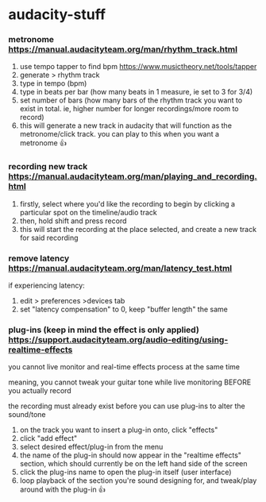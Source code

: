 # audacity-stuff

### metronome https://manual.audacityteam.org/man/rhythm_track.html
1. use tempo tapper to find bpm https://www.musictheory.net/tools/tapper
2. generate > rhythm track
3. type in tempo (bpm)
4. type in beats per bar (how many beats in 1 measure, ie set to 3 for 3/4)
5. set number of bars (how many bars of the rhythm track you want to exist in total. ie, higher number for longer recordings/more room to record)
6. this will generate a new track in audacity that will function as the metronome/click track. you can play to this when you want a metronome 👍



### recording new track https://manual.audacityteam.org/man/playing_and_recording.html
1. firstly, select where you'd like the recording to begin by clicking a particular spot on the timeline/audio track
2. then, hold shift and press record	
3. this will start the recording at the place selected, and create a new track for said recording
	


### remove latency https://manual.audacityteam.org/man/latency_test.html
if experiencing latency:	
1. edit > preferences >devices tab	
2. set "latency compensation" to 0, keep "buffer length" the same
	


### plug-ins (keep in mind the effect is only applied) https://support.audacityteam.org/audio-editing/using-realtime-effects
you cannot live monitor and real-time effects process at the same time

meaning, you cannot tweak your guitar tone while live monitoring BEFORE you actually record

the recording must already exist before you can use plug-ins to alter the sound/tone
	
1. on the track you want to insert a plug-in onto, click "effects"	
2. click "add effect"	
3. select desired effect/plug-in from the menu	
4. the name of the plug-in should now appear in the "realtime effects" section, which should currently be on the left hand side of the screen	
5. click the plug-ins name to open the plug-in itself (user interface)	
6. loop playback of the section you're sound designing for, and tweak/play around with the plug-in 👍
	
